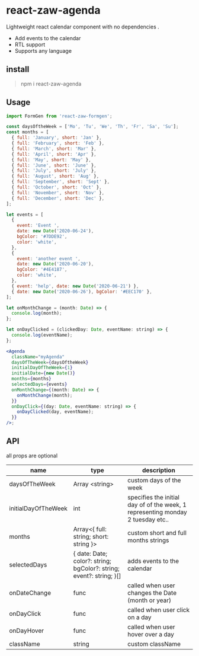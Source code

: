# react-zaw-agenda

Lightweight react calendar component with no dependencies .

- Add events to the calendar
- RTL support
- Supports any language

## install

> npm i react-zaw-agenda

## Usage

```jsx
import FormGen from 'react-zaw-formgen';

const daysOftheWeek = ['Mo', 'Tu', 'We', 'Th', 'Fr', 'Sa', 'Su'];
const months = [
  { full: 'January', short: 'Jan' },
  { full: 'February', short: 'Feb' },
  { full: 'March', short: 'Mar' },
  { full: 'April', short: 'Apr' },
  { full: 'May', short: 'May' },
  { full: 'June', short: 'June' },
  { full: 'July', short: 'July' },
  { full: 'August', short: 'Aug' },
  { full: 'September', short: 'Sept' },
  { full: 'October', short: 'Oct' },
  { full: 'November', short: 'Nov' },
  { full: 'December', short: 'Dec' },
];

let events = [
  {
    event: 'Event ',
    date: new Date('2020-06-24'),
    bgColor: '#7DDE92',
    color: 'white',
  },
  {
    event: 'another event ',
    date: new Date('2020-06-20'),
    bgColor: '#4E4187',
    color: 'white',
  },
  { event: 'help', date: new Date('2020-06-21') },
  { date: new Date('2020-06-26'), bgColor: '#EEC170' },
];

let onMonthChange = (month: Date) => {
  console.log(month);
};

let onDayClicked = (clickedDay: Date, eventName: string) => {
  console.log(eventName);
};

<Agenda
  className="myAgenda"
  daysOfTheWeek={daysOftheWeek}
  initialDayOfTheWeek={1}
  initialDate={new Date()}
  months={months}
  selectedDays={events}
  onMonthChange={(month: Date) => {
    onMonthChange(month);
  }}
  onDayClick={(day: Date, eventName: string) => {
    onDayClicked(day, eventName);
  }}
/>;
```

## API

all props are optional

| name                | type                                                                | description                                                                     |
| ------------------- | ------------------------------------------------------------------- | ------------------------------------------------------------------------------- |
| daysOfTheWeek       | Array \<string>                                                     | custom days of the week                                                         |
| initialDayOfTheWeek | int                                                                 | specifies the initial day of of the week, 1 representing monday 2 tuesday etc.. |
| months              | Array<{ full: string; short: string }>                              | custom short and full months strings                                            |
| selectedDays        | { date: Date; color?: string; bgColor?: string; event?: string; }[] | adds events to the calendar                                                     |
| onDateChange        | func                                                                | called when user changes the Date (month or year)                               |
| onDayClick          | func                                                                | called when user click on a day                                                 |
| onDayHover          | func                                                                | called when user hover over a day                                               |
| className           | string                                                              | custom className                                                                |

